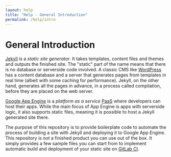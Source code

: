 ```yaml
---
layout: help
title: "Help - General Introduction"
permalink: /help/intro
---
```


# General Introduction

[Jekyll][Jekyll] is a _static site generator_. It takes templates,
content files and themes and outputs the finished site. The "static" part of the
name means that there is no database or serverside code involved.
A classic CMS like [WordPress][WordPress] has a content database and a server that
generates pages from templates in real time (albeit with some caching for
performance). Jekyll, on the other hand, generates all the pages in advance, in
a process called compilation,
before they are placed on the web server.

[Google App Engine][AppEngine] is a _platform as a service_ [PaaS][PaaS] where
developers can host their apps. While the main focus of App Engine is apps with
serverside logic, it also supports static files, meaning it is possible to host
a Jekyll generated site there.

The purpose of this repository is to provide boilerplate code to automate the
process of building a site with Jekyll and deploying it to Google App Engine.
This repository _is not_ a finished product you can use out of the box. It
simply provides a few sample files you can start from to implement automatic
build and deployment of your static site on [GitLab CI][GitLabCI].

[Jekyll]: https://jekyllrb.com/
[AppEngine]: https://cloud.google.com/appengine/
[WordPress]: https://wordpress.org/
[PaaS]: https://en.wikipedia.org/wiki/PaaS/
[GitLabCI]: https://about.gitlab.com/features/gitlab-ci-cd/
